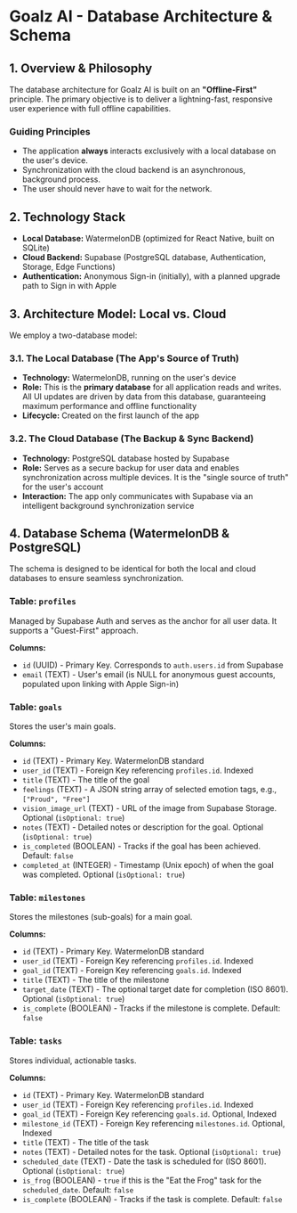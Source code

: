 # Goalz AI - Database Architecture & Schema

## 1. Overview & Philosophy

The database architecture for Goalz AI is built on an **"Offline-First"** principle. The primary objective is to deliver a lightning-fast, responsive user experience with full offline capabilities.

### Guiding Principles

- The application **always** interacts exclusively with a local database on the user's device.
- Synchronization with the cloud backend is an asynchronous, background process.
- The user should never have to wait for the network.

## 2. Technology Stack

- **Local Database:** WatermelonDB (optimized for React Native, built on SQLite)
- **Cloud Backend:** Supabase (PostgreSQL database, Authentication, Storage, Edge Functions)
- **Authentication:** Anonymous Sign-in (initially), with a planned upgrade path to Sign in with Apple

## 3. Architecture Model: Local vs. Cloud

We employ a two-database model:

### 3.1. The Local Database (The App's Source of Truth)

- **Technology:** WatermelonDB, running on the user's device
- **Role:** This is the **primary database** for all application reads and writes. All UI updates are driven by data from this database, guaranteeing maximum performance and offline functionality
- **Lifecycle:** Created on the first launch of the app

### 3.2. The Cloud Database (The Backup & Sync Backend)

- **Technology:** PostgreSQL database hosted by Supabase
- **Role:** Serves as a secure backup for user data and enables synchronization across multiple devices. It is the "single source of truth" for the user's account
- **Interaction:** The app only communicates with Supabase via an intelligent background synchronization service

## 4. Database Schema (WatermelonDB & PostgreSQL)

The schema is designed to be identical for both the local and cloud databases to ensure seamless synchronization.

### Table: `profiles`

Managed by Supabase Auth and serves as the anchor for all user data. It supports a "Guest-First" approach.

**Columns:**

- `id` (UUID) - Primary Key. Corresponds to `auth.users.id` from Supabase
- `email` (TEXT) - User's email (is NULL for anonymous guest accounts, populated upon linking with Apple Sign-in)

### Table: `goals`

Stores the user's main goals.

**Columns:**

- `id` (TEXT) - Primary Key. WatermelonDB standard
- `user_id` (TEXT) - Foreign Key referencing `profiles.id`. Indexed
- `title` (TEXT) - The title of the goal
- `feelings` (TEXT) - A JSON string array of selected emotion tags, e.g., `["Proud", "Free"]`
- `vision_image_url` (TEXT) - URL of the image from Supabase Storage. Optional (`isOptional: true`)
- `notes` (TEXT) - Detailed notes or description for the goal. Optional (`isOptional: true`)
- `is_completed` (BOOLEAN) - Tracks if the goal has been achieved. Default: `false`
- `completed_at` (INTEGER) - Timestamp (Unix epoch) of when the goal was completed. Optional (`isOptional: true`)

### Table: `milestones`

Stores the milestones (sub-goals) for a main goal.

**Columns:**

- `id` (TEXT) - Primary Key. WatermelonDB standard
- `user_id` (TEXT) - Foreign Key referencing `profiles.id`. Indexed
- `goal_id` (TEXT) - Foreign Key referencing `goals.id`. Indexed
- `title` (TEXT) - The title of the milestone
- `target_date` (TEXT) - The optional target date for completion (ISO 8601). Optional (`isOptional: true`)
- `is_complete` (BOOLEAN) - Tracks if the milestone is complete. Default: `false`

### Table: `tasks`

Stores individual, actionable tasks.

**Columns:**

- `id` (TEXT) - Primary Key. WatermelonDB standard
- `user_id` (TEXT) - Foreign Key referencing `profiles.id`. Indexed
- `goal_id` (TEXT) - Foreign Key referencing `goals.id`. Optional, Indexed
- `milestone_id` (TEXT) - Foreign Key referencing `milestones.id`. Optional, Indexed
- `title` (TEXT) - The title of the task
- `notes` (TEXT) - Detailed notes for the task. Optional (`isOptional: true`)
- `scheduled_date` (TEXT) - Date the task is scheduled for (ISO 8601). Optional (`isOptional: true`)
- `is_frog` (BOOLEAN) - `true` if this is the "Eat the Frog" task for the `scheduled_date`. Default: `false`
- `is_complete` (BOOLEAN) - Tracks if the task is complete. Default: `false`